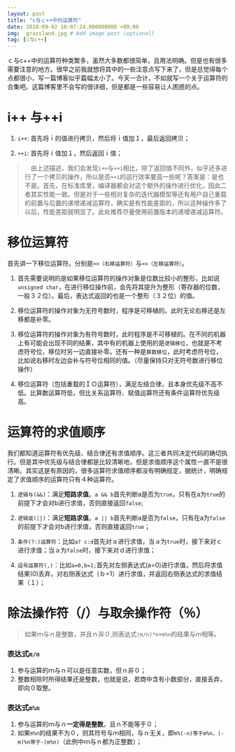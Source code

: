 ```yaml
---
layout: post
title: "c与ｃ++中的运算符"
date: 2018-09-02 10:07:24.000000000 +09:00
img:  grassland.jpg # Add image post (optional)
tag: [c与c++]
---
```


ｃ与c++中的运算符种类繁多，虽然大多数都很简单，且用法明确。但是也有很多需要注意的地方。很早之前我就想将其中的一些注意点写下来了，但是总觉得每个点都很小，写一篇博客似乎篇幅太小了。今天一合计，不如就写一个关于运算符的合集吧。这篇博客里不会写的很详细，但是都是一些容易让人困惑的点。

# i++ 与++i
1. `i++`: 首先将ｉ的值进行拷贝，然后将ｉ值加１，最后返回拷贝；

2. `++i`: 首先将ｉ值加１，然后返回ｉ值；

>　由上述描述，我们会发现`i++`与`++i`相比，除了返回值不同外，似乎还多进行了一个拷贝的操作，所以是否`++i`的运行效率要高一些呢？答案是：是也不是。首先，在标准库里，编译器都会对这个额外的操作进行优化，因此二者其实性能一致。但是对于一些相对复杂的迭代器模型等还有用户自己重载的前置与后置的递增递减运算符，确实是有性能差距的，所以这种操作多了以后，性能差距就明显了。此处推荐尽量使用前置版本的递增递减运算符。 

# 移位运算符
首先讲一下移位运算符。分别是`>>（右移运算符）`与`<<（左移运算符）`。
1. 首先需要说明的是如果移位运算符的操作对象是位数比较小的整形，比如说`unsigned char`，在进行移位操作前，会先将其提升为整形（寄存器的位数，一般３２位）。最后，表达式返回的也是一个整形（３２位）的值。

2. 移位运算符的操作对象为无符号数时，程序是可移植的。此时无论右移还是左移都是补零。

3. 移位运算符的操作对象为有符号数时，此时程序是不可移植的。在不同的机器上有可能会出现不同的结果，其中有的机器上使用的是`逻辑移位`，也就是不考虑符号位，移位时另一边直接补零。还有一种是`算数移位`，此时考虑符号位，比如说右移时左边会补与符号位相同的值。（尽量保持只对无符号数进行移位操作）

4. 移位运算符（包括重载的ＩＯ运算符），满足左结合律，且本身优先级不高不低。比算数运算符低，但比关系运算符、赋值运算符还有条件运算符优先级高。

# 运算符的求值顺序
我们都知道运算符有优先级、结合律还有求值顺序。这三者共同决定代码的确切执行。但是其中优先级与结合律都是比较清晰地，但是求值顺序这个属性一直不是很清晰。其实这是有原因的，很多运算符求值顺序都没有明确规定，据统计，明确规定了求值顺序的运算符只有４种运算符。
1. `逻辑与(&&)`：满足**短路求值**。`a && b`首先判断a是否为`true`，只有在a为`true`的前提下才会对b进行求值，否则直接返回`false`;

2. `逻辑或(||)`：满足**短路求值**。`a || b`首先判断a是否为`false`，只有在a为`false`的前提下才会对b进行求值，否则直接返回`true`；

3. `条件(?:)运算符`：比如`a? c:d`首先对ａ进行求值，当ａ为`true`时，接下来对ｃ进行求值；当ａ为`false`时，接下来对ｄ进行求值；

4. `逗号运算符(,)`：比如`a=0,b=1;`首先对左侧表达式(a=0)进行求值，然后将求值结果(0)丢弃，对右侧表达式（ｂ=1）进行求值，并返回右侧表达式的求值结果（１）；

# 除法操作符（/）与取余操作符（％）
> 如果ｍ与ｎ是整数，并且ｎ非０,则表达式`(m/n)*n+m%n`的结果与ｍ相等。

### 表达式`m/n`
1. 参与运算的ｍ与ｎ可以是任意实数，但ｎ非０；
2. 整数相除时所得结果还是整数，也就是说，若商中含有小数部分，直接丢弃，即向０取整。

### 表达式`m%n`
1. 参与运算的ｍ与ｎ**一定得是整数**，且ｎ不能等于０；
2. 如果`m%n`的结果不为０，则其符号与ｍ相同，与ｎ无关，即`m%(-n)等于m%n，(-m)%n等于-(m%n)`（此例中ｍ与ｎ都为正整数）；


